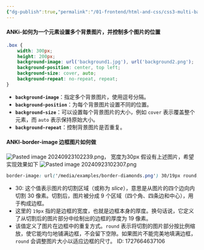 ```yaml
---
{"dg-publish":true,"permalink":"/01-frontend/html-and-css/css3-multi-background/","created":"2024-09-23T10:11:10.825+08:00","updated":"2024-09-30T10:50:37.216+08:00"}
---
```


#### ANKi-如何为一个元素设置多个背景图片，并控制多个图片的位置
```css
.box {
    width: 300px;
    height: 200px;
    background-image: url('background1.jpg'), url('background2.png');
    background-position: center, top left;
    background-size: cover, auto;
    background-repeat: no-repeat, repeat;
}
```
- **`background-image`**：指定多个背景图片，使用逗号分隔。
- **`background-position`**：为每个背景图片设置不同的位置。
- **`background-size`**：可以设置每个背景图片的大小，例如 `cover` 表示覆盖整个元素，而 `auto` 表示保持原始大小。
- **`background-repeat`**：控制背景图片是否重复。

#### ANKI-border-image 边框图片如何做
![Pasted image 20240923102239.png](/img/user/Pasted%20image%2020240923102239.png)， 宽度为30px
假设有上述图片，希望实现效果如下
![Pasted image 20240923102307.png](/img/user/Pasted%20image%2020240923102307.png)
```css
border-image: url('/media/examples/border-diamonds.png') 30/19px round;
```
+ 30: 这个值表示图片的切割区域（或称为 _slice_），意思是从图片的四个边向内切割 30 像素。切割后，图片被分成 9 个区域（四个角、四条边和中心），用于构成边框。
+ 这里的 `19px` 指的是边框的宽度，也就是边框本身的厚度。换句话说，它定义了从切割后的图片部分中绘制出的边框的厚度为 19 像素。
+ 该值定义了图片在边框中的重复方式。`round` 表示将切割的图片部分按比例缩放，使它能均匀地铺满边框，不会留下空隙。如果图片不能完美地填满边框，`round` 会调整图片大小以适应边框的尺寸。
ID: 1727664637106
